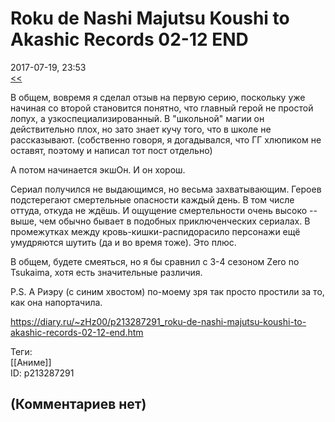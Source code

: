 Roku de Nashi Majutsu Koushi to Akashic Records 02-12 END
=========================================================

  
2017-07-19, 23:53  
  [<<](Roku%20de%20Nashi%20Majutsu%20Koushi%20to%20Akashic%20Records%2001)    
   
 В общем, вовремя я сделал отзыв на первую серию, поскольку уже начиная со второй становится понятно, что главный герой не простой лопух, а узкоспециализированный. В "школьной" магии он действительно плох, но зато знает кучу того, что в школе не рассказывают. (собственно говоря, я догадывался, что ГГ хлюпиком не оставят, поэтому и написал тот пост отдельно)   
   
 А потом начинается экшОн. И он хорош.   
   
 Сериал получился не выдающимся, но весьма захватывающим. Героев подстерегают смертельные опасности каждый день. В том числе оттуда, откуда не ждёшь. И ощущение смертельности очень высоко -- выше, чем обычно бывает в подобных приключенческих сериалах. В промежутках между кровь-кишки-распидорасило персонажи ещё умудряются шутить (да и во время тоже). Это плюс.   
   
 В общем, будете смеяться, но я бы сравнил с 3-4 сезоном Zero no Tsukaima, хотя есть значительные различия.   
   
 P.S. А Риэру (с синим хвостом) по-моему зря так просто простили за то, как она напортачила.   
  
<https://diary.ru/~zHz00/p213287291_roku-de-nashi-majutsu-koushi-to-akashic-records-02-12-end.htm>  
  
Теги:  
[[Аниме]]  
ID: p213287291  


(Комментариев нет)
------------------